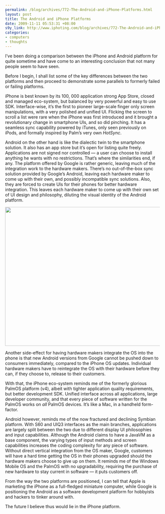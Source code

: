 ```yaml
--- 
permalink: /blog/archives/772-The-Android-and-iPhone-Platforms.html
layout: post
title: The Android and iPhone Platforms
date: 2009-11-11 05:53:31 +08:00
s9y_link: http://www.iphoting.com/blog/archives/772-The-Android-and-iPhone-Platforms.html
categories: 
- computers
- thoughts
---
```

<p class="whiteline"><p>I&#8217;ve been doing a comparison between the iPhone and Android platform for quite sometime and have come to an interesting conclusion that not many people seem to have seen.</p>
</p><p class="whiteline"><p>Before I begin, I shall list some of the key differences between the two platforms and then proceed to demonstrate some parallels to formerly failed or failing platforms.</p>
</p><p class="whiteline"><p>iPhone is best known by its 100, 000 application strong App Store, closed and managed eco-system, but balanced by very powerful and easy to use SDK. Interface-wise, it&#8217;s the first to pioneer large-scale finger only screen manipulations, with a very polished and unified UI. Flicking the screen to scroll a list were rare when the iPhone was first introduced and it brought a revolutionary change in smartphone UIs, and so did pinching. It has a seamless sync capability powered by iTunes, only seen previously on iPods, and formally inspired by Palm&#8217;s very own <em>HotSync</em>.</p>
</p><p class="break"><p>Android on the other hand is like the dialectic twin to the smartphone solution. It also has an app store but it&#8217;s open for listing quite freely. Applications are not signed nor controlled — a user can choose to install anything he wants with no restrictions. That&#8217;s where the similarities end, if any. The platform offered by Google is rather generic, leaving much of the integration work to the hardware makers. There&#8217;s no out-of-the-box sync solution provided by Google&#8217;s Android, leaving each hardware maker to come up with their own, and possibly incompatible sync solutions. Also, they are forced to create UIs for their phones for better hardware integration. This leaves each hardware maker to come up with their own set of UI design and philosophy, diluting the visual identity of the Android platform.</p><p class="break"><!-- s9ymdb:107 --><img class="serendipity_image_center" width="600" height="450" src="http://static-s3.iphoting.com/blog/uploads/android2.001.png" alt="" /></p><p class="whiteline">Another side-effect for having hardware makers integrate the OS into the phone is that new Android versions from Google cannot be pushed down to consumers immediately, compared to the iPhone OS updates. Individual hardware makers have to reintegrate the OS with their hardware before they can, if they choose to, release to their customers.</p>
</p><p class="whiteline"><p>With that, the iPhone eco-system reminds me of the formerly glorious PalmOS platform (v4), albeit with tighter application quality requirements, but better development SDK. Unified interface across all applications, large developer community, and that every piece of software written for the PalmOS works on <em>all</em> PalmOS devices. It&#8217;s like a Mac, in a handheld form-factor.</p>
</p><p class="whiteline"><p>Android however, reminds me of the now fractured and declining Symbian platform. With S60 and UIQ3 interfaces as the main branches, applications are largely split between the two due to different display UI philosophies and input capabilities. Although the Android claims to have a JavaVM as a base component, the varying types of input methods and screen capabilities increases the coding complexity for any piece of software. Without direct vertical integration from the OS maker, Google, customers will have a hard time getting the OS in their phones upgraded should the hardware makers choose to give up on them. It reminds me of the Windows Mobile OS and the PalmOS with no upgradability, requiring the purchase of new hardware to stay current in software — it puts customers off.</p>
</p><p class="whiteline"><p>From the way the two platforms are positioned, I can tell that Apple is marketing the iPhone as a full-fledged miniature computer, while Google is positioning the Android as a software development platform for hobbyists and hackers to tinker around with.</p>
</p><p class="break"><p>The future I believe thus would lie in the iPhone platform.</p></p>
